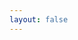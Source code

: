 ```yaml
---
layout: false
---
```


<script setup>
  import Atomics from './Atomics'

</script>

<ClientOnly>
  <div class="wk-demo">
    <Atomics />
  </div>
</ClientOnly>

